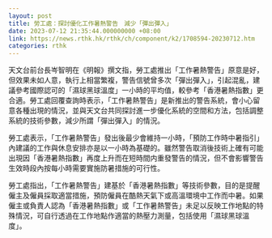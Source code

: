 ```yaml
---
layout: post
title: 勞工處：探討優化工作暑熱警告　減少「彈出彈入」
date: 2023-07-12 21:35:44.000000000 +08:00
link: https://news.rthk.hk/rthk/ch/component/k2/1708594-20230712.htm
categories: rthk
---
```


天文台前台長岑智明在《明報》撰文指，勞工處推出「工作暑熱警告」原意是好，但效果未如人意，執行上相當繁複，警告信號曾多次「彈出彈入」，引起混亂，建議參考國際認可的「濕球黑球溫度」一小時的平均值，較參考「香港暑熱指數」更合適。勞工處回覆查詢時表示，「工作暑熱警告」是新推出的警告系統，會小心留意各種出現的情況，並與天文台共同探討進一步優化系統的空間和方法，包括調整系統的技術參數，減少所謂「彈出彈入」的情況。

勞工處表示，「工作暑熱警告」發出後最少會維持一小時，「預防工作時中暑指引」內建議的工作與休息安排亦是以一小時為基礎的。雖然警告取消後技術上確有可能出現因「香港暑熱指數」再度上升而在短時間内重發警告的情況，但不會影響警告生效時段內按每小時需要實施防暑措施的可行性。

勞工處指出，「工作暑熱警告」建基於「香港暑熱指數」等技術參數，目的是提醒僱主及僱員採取適當措施，預防僱員在酷熱天氣下或高溫環境中工作而中暑。如果僱主或負責人認為「香港暑熱指數」或「工作暑熱警告」未足以反映工作地點的特殊情況，可自行透過在工作地點作適當的熱壓力測量，包括使用「濕球黑球溫度」。
